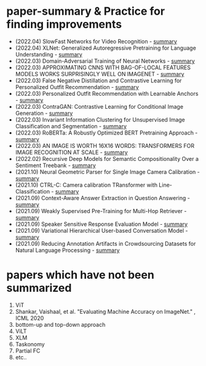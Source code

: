 # paper-summary & Practice for finding improvements

- (2022.04) SlowFast Networks for Video Recognition - [summary](SlowFast%20Networks%20for%20Video%20Recognition.md)
- (2022.04) XLNet: Generalized Autoregressive Pretraining for Language Understanding - [summary](XLNet%20Generalized%20Autoregressive%20Pretraining%20for%20Language%20Understanding.md)
- (2022.03) Domain-Adversarial Training of Neural Networks - [summary](Domain-Adversarial%20Training%20of%20Neural%20Networks.md)
- (2022.03) APPROXIMATING CNNS WITH BAG-OF-LOCAL FEATURES MODELS WORKS SURPRISINGLY WELL ON IMAGENET - [summary](APPROXIMATING%20CNNS%20WITH%20BAG-OF-LOCAL%02FEATURES%20MODELS%20WORKS%20SURPRISINGLY%20WELL%20ON%20IMAGENET.md)
- (2022.03) False Negative Distillation and Contrastive Learning for Personalized Outfit Recommendation - [summary](False%20Negative%20Distillation%20and%20Contrastive%20Learning%20for%20Personalized%20Outfit%20Recommendation.md)
- (2022.03) Personalized Outfit Recommendation with Learnable Anchors - [summary](Personalized%20Outfit%20Recommendation%20with%20Learnable%20Anchors.md)
- (2022.03) ContraGAN: Contrastive Learning for Conditional Image Generation - [summary](ContraGAN%20Contrastive%20Learning%20for%20Conditional%20Image%20Generation.md)
- (2022.03) Invariant Information Clustering for Unsupervised Image Classification and Segmentation - [summary](Invariant%20Information%20Clustering%20for%20Unsupervised%20Image%20Classification%20and%20Segmentation.md)
- (2022.03) RoBERTa: A Robustly Optimized BERT Pretraining Approach - [summary](RoBERTa%20A%20Robustly%20Optimized%20BERT%20Pretraining%20Approach.md)
- (2022.03) AN IMAGE IS WORTH 16X16 WORDS: TRANSFORMERS FOR IMAGE RECOGNITION AT SCALE - [summary](AN%20IMAGE%20IS%20WORTH%2016X16%20WORDS%20TRANSFORMERS%20FOR%20IMAGE%20RECOGNITION%20AT%20SCALE.md)
- (2022.02) Recursive Deep Models for Semantic Compositionality Over a Sentiment Treebank - [summary](Recursive%20Deep%20Models%20for%20Semantic%20Compositionality%20Over%20a%20Sentiment%20Treebank.md)
- (2021.10) Neural Geometric Parser for Single Image Camera Calibration - [summary](Neural%20Geometric%20Parser%20for%20Single%20Image%20Camera%20Calibration.md)
- (2021.10) CTRL-C: Camera calibration TRansformer with Line-Classification - [summary](https://github.com/handfriendship/paper-summary/blob/master/CTRL-C:%20Camera%20calibration%20TRansformer%20with%20Line-Classification.md)
- (2021.09) Context-Aware Answer Extraction in Question Answering - [summary](Context-Aware%20Answer%20Extraction%20in%20Question%20Answering.md)
- (2021.09) Weakly Supervised Pre-Training for Multi-Hop Retriever - [summary](Weakly%20Supervised%20Pre-Training%20for%20Multi-Hop%20Retriever.md)
- (2021.09) Speaker Sensitive Response Evaluation Model - [summary](Speaker%20Sensitive%20Response%20Evaluation%20Model.md)
- (2021.09) Variational Hierarchical User-based Conversation Model - [summary](Variational%20Hierarchical%20User-based%20Conversation%20Model.md)
- (2021.09) Reducing Annotation Artifacts in Crowdsourcing Datasets for Natural Language Processing - [summary](Reducing%20Annotation%20Artifacts%20in%20Crowdsourcing%20Datasets%20for%20Natural%20Language%20Processing.md)


# papers which have not been summarized
1. ViT
2. Shankar, Vaishaal, et al. "Evaluating Machine Accuracy on ImageNet." , ICML 2020
3. bottom-up and top-down approach
4. ViLT
6. XLM
7. Taskonomy
8. Partial FC
9. etc..

